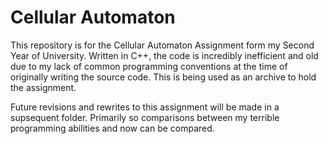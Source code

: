 # Cellular Automaton
This repository is for the Cellular Automaton Assignment form my Second Year of University. Written in C++, the code is incredibly inefficient and old due to my lack of common programming conventions at the time of originally writing the source code. This is being used as an archive to hold the assignment. 

Future revisions and rewrites to this assignment will be made in a supsequent folder. Primarily so comparisons between my terrible programming abilities and now can be compared. 

